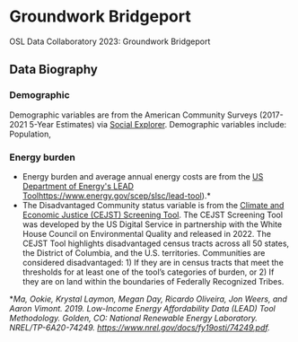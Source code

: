 # Groundwork Bridgeport

OSL Data Collaboratory 2023: Groundwork Bridgeport


## Data Biography
### Demographic
Demographic variables are from the American Community Surveys (2017-2021 5-Year Estimates) via [Social Explorer](https://www.socialexplorer.com/explore-tables). Demographic variables include: Population,

### Energy burden
- Energy burden and average annual energy costs are from the [US Department of Energy's LEAD Tool](https://www.energy.gov/scep/slsc/lead-tool)https://www.energy.gov/scep/slsc/lead-tool).*
- The Disadvantaged Community status variable is from the [Climate and Economic Justice (CEJST) Screening Tool](https://screeningtool.geoplatform.gov/en/#3/33.47/-97.5). The CEJST Screening Tool was developed by the US Digital Service in partnership with the White House Council on Environmental Quality and released in 2022. The CEJST Tool highlights disadvantaged census tracts across all 50 states, the District of Columbia, and the U.S. territories. Communities are considered disadvantaged: 1) If they are in census tracts that meet the thresholds for at least one of the tool’s categories of burden, or 2) If they are on land within the boundaries of Federally Recognized Tribes.

*_Ma, Ookie, Krystal Laymon, Megan Day, Ricardo Oliveira, Jon Weers, and Aaron Vimont. 2019.
Low-Income Energy Affordability Data (LEAD) Tool Methodology. Golden, CO: National
Renewable Energy Laboratory. NREL/TP-6A20-74249. https://www.nrel.gov/docs/fy19osti/74249.pdf._
